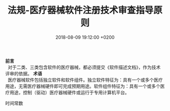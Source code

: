 ﻿---
layout: post
title:  "法规-医疗器械软件注册技术审查指导原则"
date:   2018-08-09 19:12:00 +0200
categories: _posts
---
**前言**  
&nbsp;&nbsp;对于二类、三类包含软件的医疗器械，都必须提交《软件描述文档》，作为技术评审的依据。
**术语**  
&nbsp;&nbsp;医疗器械软件包括独立软件和软件组件。独立软件特征为：具有一个或多个医疗用途，无需医疗器械硬件即可完成预期用途。软件组件特征为：具有一个或多个医疗用途，控制（驱动）医疗器械硬件或运行于专用计算机平台。  

时间常数  
